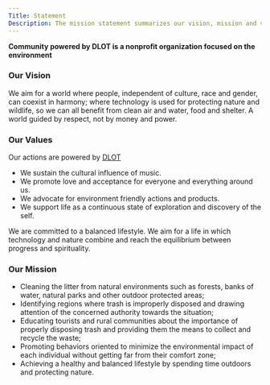 ```yaml
---
Title: Statement
Description: The mission statement summarizes our vision, mission and values.
---
```


**Community powered by DLOT is a nonprofit organization focused on the environment**

### Our Vision
We aim for a world where people, independent of culture, race and gender, can coexist in harmony; where technology is used for protecting nature and wildlife, so we can all benefit from clean air and water, food and shelter. A world guided by respect, not by money and power.

### Our Values
Our actions are powered by [DLOT](https://www.poweredbydlot.com)
* We sustain the cultural influence of music.
* We promote love and acceptance for everyone and everything around us.
* We advocate for environment friendly actions and products.
* We support life as a continuous state of exploration and discovery of the self.

We are committed to a balanced lifestyle. We aim for a life in which technology and nature combine and reach the equilibrium between progress and spirituality.

### Our Mission
* Cleaning the litter from natural environments such as forests, banks of water, natural parks and other outdoor protected areas;
* Identifying regions where trash is improperly disposed and drawing attention of the concerned authority towards the situation;
* Educating tourists and rural communities about the importance of properly disposing trash and providing them the means to collect and recycle the waste;
* Promoting behaviors oriented to minimize the environmental impact of each individual without getting far from their comfort zone;
* Achieving a healthy and balanced lifestyle by spending time outdoors and protecting nature.